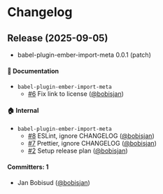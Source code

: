 # Changelog

## Release (2025-09-05)

* babel-plugin-ember-import-meta 0.0.1 (patch)

#### :memo: Documentation
* `babel-plugin-ember-import-meta`
  * [#6](https://github.com/bobisjan/babel-plugin-ember-import-meta/pull/6) Fix link to license ([@bobisjan](https://github.com/bobisjan))

#### :house: Internal
* `babel-plugin-ember-import-meta`
  * [#8](https://github.com/bobisjan/babel-plugin-ember-import-meta/pull/8) ESLint, ignore CHANGELOG ([@bobisjan](https://github.com/bobisjan))
  * [#7](https://github.com/bobisjan/babel-plugin-ember-import-meta/pull/7) Prettier, ignore CHANGELOG ([@bobisjan](https://github.com/bobisjan))
  * [#2](https://github.com/bobisjan/babel-plugin-ember-import-meta/pull/2) Setup release plan ([@bobisjan](https://github.com/bobisjan))

#### Committers: 1
- Jan Bobisud ([@bobisjan](https://github.com/bobisjan))
